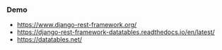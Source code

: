 ### Demo

* https://www.django-rest-framework.org/
* https://django-rest-framework-datatables.readthedocs.io/en/latest/
* https://datatables.net/